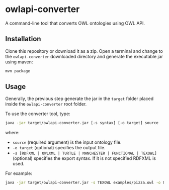 owlapi-converter
================

A command-line tool that converts OWL ontologies using OWL API.

## Installation

Clone this repository or download it as a zip. Open a terminal and change to the `owlapi-converter` downloaded directory and generate the executable jar using maven:

```bash
mvn package
```

## Usage

Generally, the previous step generate the jar in the `target` folder placed inside the `owlapi-converter` root folder.

To use the converter tool, type:

```bash
java -jar target/owlapi-converter.jar [-s syntax] [-o target] source
```

where:

* `source` (required argument) is the input ontology file. 
* `-o target` (optional) specifies the output file.
* `-s [RDFXML | OWLXML | TURTLE | MANCHESTER | FUNCTIONAL | TEXOWL]` (optional) specifies the export syntax. If it is not specified RDFXML is used.

For example:

```bash
java -jar target/owlapi-converter.jar -s TEXOWL examples/pizza.owl -o OUTPUT
``` 